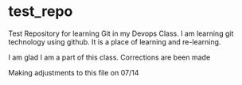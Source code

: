 # test_repo
Test Repository for learning Git in my Devops Class.
I am learning git technology using github.
It is a place of learning and re-learning.

I am glad I am a part of this class.
Corrections are been made

Making adjustments to this file on 07/14
